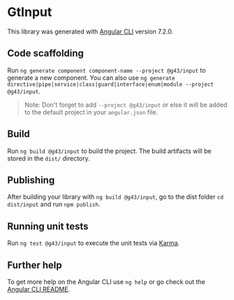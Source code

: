 # GtInput

This library was generated with [Angular CLI](https://github.com/angular/angular-cli) version 7.2.0.

## Code scaffolding

Run `ng generate component component-name --project @g43/input` to generate a new component. You can also use `ng generate directive|pipe|service|class|guard|interface|enum|module --project @g43/input`.
> Note: Don't forget to add `--project @g43/input` or else it will be added to the default project in your `angular.json` file. 

## Build

Run `ng build @g43/input` to build the project. The build artifacts will be stored in the `dist/` directory.

## Publishing

After building your library with `ng build @g43/input`, go to the dist folder `cd dist/input` and run `npm publish`.

## Running unit tests

Run `ng test @g43/input` to execute the unit tests via [Karma](https://karma-runner.github.io).

## Further help

To get more help on the Angular CLI use `ng help` or go check out the [Angular CLI README](https://github.com/angular/angular-cli/blob/master/README.md).
